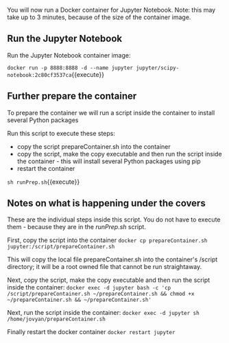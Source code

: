 You will now run a Docker container for Jupyter Notebook. Note: this may take up to 3 minutes, because of the size of the container image.

## Run the Jupyter Notebook 

Run the Jupyter Notebook container image:

`docker run -p 8888:8888 -d --name jupyter jupyter/scipy-notebook:2c80cf3537ca`{{execute}}

## Further prepare the container
To prepare the container we will run a script inside the container to install several Python packages

Run this script to execute these steps:
* copy the script prepareContainer.sh into the container
* copy the script, make the copy executable and then run the script inside the container - this will install several Python packages using pip
* restart the container

`sh runPrep.sh`{{execute}}

## Notes on what is happening under the covers
These are the individual steps inside this script. You do not have to execute them - because they are in the *runPrep.sh* script.

First, copy the script into the container
`docker cp prepareContainer.sh jupyter:/script/prepareContainer.sh`

This will copy the local file prepareContainer.sh into the container's /script directory; it will be a root owned file that cannot be run straightaway.

Next, copy the script, make the copy executable and then run the script inside the container:
`docker exec -d jupyter bash -c 'cp /script/prepareContainer.sh ~/prepareContainer.sh && chmod +x ~/prepareContainer.sh && ~/prepareContainer.sh'`

Next, run the script inside the container:
`docker exec -d jupyter sh /home/jovyan/prepareContainer.sh`

Finally restart the docker container
`docker restart jupyter`